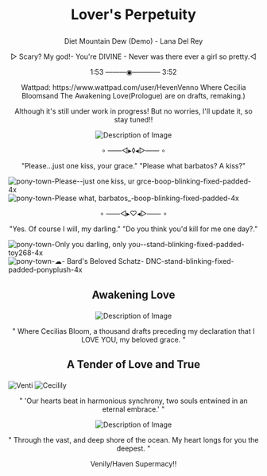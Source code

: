 # <p align="center">Lover's Perpetuity</p>

<p align="center">Diet Mountain Dew (Demo) - Lana Del Rey</p>

<p align="center"> ▻ Scary? My god!- You're DIVINE - Never was there ever a girl so pretty.◅</p>
<P align="center">1:53 ———◉———— 3:52</P>

<p align="center">Wattpad: https://www.wattpad.com/user/HevenVenno Where Cecilia Bloomsand The Awakening Love(Prologue) are on drafts, remaking.)</p>
<p align="center">Although it's still under work in progress! But no worries, I'll update it, so stay tuned!!</p>

<p align="center">
  <img src="https://scontent.fmnl9-4.fna.fbcdn.net/v/t1.15752-9/436335409_1411132619538115_725377535677112990_n.jpg?_nc_cat=106&ccb=1-7&_nc_sid=5f2048&_nc_eui2=AeEq92mWAwHarIpRZwugQFtIvv3kIk0m33K-_eQiTSbfcklsS7cBALvpadZpnC7kYxJfPsdlQHB_Y4i5DOEhEC17&_nc_ohc=2iwLilEaiFoQ7kNvgHgN-d5&_nc_ht=scontent.fmnl9-4.fna&oh=03_Q7cD1QH6WfIQ7FZ_xOfRnJOHUA56Kr1xpA-EC_-iNMMcAFERkA&oe=666C14B6" alt="Description of Image">
</p>

<p align="center">∘ ——◅▸◊◂▻—— ∘</p>

<p align="center">"Please...just one kiss, your grace."                        "Please what barbatos? A kiss?"</p> 

![pony-town-Please--just one kiss, ur grce-boop-blinking-fixed-padded-4x](https://github.com/OurDivineLove/OurDivineLove/assets/153145826/c07e7ece-e27b-4175-b58d-709f78192c1e
) ![pony-town-Please what, barbatos_-boop-blinking-fixed-padded-4x](https://github.com/OurDivineLove/OurDivineLove/assets/153145826/fe69b1cb-729a-4590-9a2b-fcb9dce29c23)


<p align="center">∘ ——◅▸♡◂▻—— ∘</p>

<p align="center">"Yes. Of course I will, my darling." "Do you think you'd kill for me one day?."</p>

![pony-town-Only you darling, only you--stand-blinking-fixed-padded-toy268-4x](https://github.com/UndyingDevotion/UndyingDevotion/assets/153145826/b0a2b07c-2c9c-453b-acfa-8f5059ed0622) ![pony-town-☁- Bard's Beloved Schatz- DNC-stand-blinking-fixed-padded-ponyplush-4x](https://github.com/UndyingDevotion/UndyingDevotion/assets/153145826/39886ef4-2e7b-4162-994b-457a8fd1c5c6)

## <p align="center">Awakening Love</p>
 
<p align="center">
  <img src="https://c10.patreonusercontent.com/4/patreon-media/p/post/93612181/d24ea7bfbc1c4a5ea3298420fc1117ca/eyJ3Ijo2MjB9/1.png?token-time=1712707200&token-hash=1e7lObz_m3z_upxIdALQq0kvlp78hV1BLq4Sh1znMME%3D" alt="Description of Image">
</p>

<p align="center">" Where Cecilias Bloom, a thousand drafts preceding my declaration that I LOVE YOU, my beloved grace. "</p>

## <p align="center">A Tender of Love and True</p>

![Venti](https://github.com/OurDivineLove/OurDivineLove/assets/153145826/5220b398-b7a3-4f48-a002-65350c3d0d0f)                                                                  ![Cecilily](https://github.com/OurDivineLove/OurDivineLove/assets/153145826/4bbb10fc-b6e0-404e-b271-d8095d7ba378)

<p align="center">" 'Our hearts beat in harmonious synchrony, two souls entwined in an eternal embrace.' "</p>

<p align="center"> <img src="https://media.discordapp.net/attachments/1142429037038407743/1223104902805454858/Untitled511_2.png?ex=6618a435&is=66062f35&hm=e9c58fb3b890cec3096c0ca4be6a7d935c1c53233483d8c258efa7a749ae46fe&=&format=webp&quality=lossless&width=420&height=420" alt="Description of Image"> </p>

<p align="center">" Through the vast, and deep shore of the ocean. My heart longs for you the deepest. "</p>

<p align="center">Venily/Haven Supermacy!!</p>
